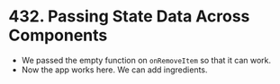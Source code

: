 # 432. Passing State Data Across Components
- We passed the empty function on `onRemoveItem` so that it can work.
- Now the app works here. We can add ingredients. 